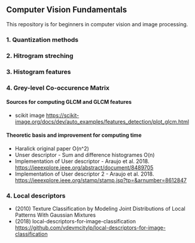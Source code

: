 ## Computer Vision Fundamentals
This repository is for beginners in computer vision and image processing. 

### 1. Quantization methods 


### 2. Hitrogram streching


### 3. Histogram features


### 4. Grey-level Co-occurence Matrix 
#### Sources for computing GLCM and GLCM features 
- scikit image https://scikit-image.org/docs/dev/auto_examples/features_detection/plot_glcm.html

#### Theoretic basis and improvement for computing time
- Haralick original paper O(n^2)
- Unser descriptor - Sum and difference histogrames O(n)
- Implementation of User descriptor - Araujo et al. 2018. https://ieeexplore.ieee.org/abstract/document/8489705
- Implementation of User descriptor 2 - Araujo et al. 2018. https://ieeexplore.ieee.org/stamp/stamp.jsp?tp=&arnumber=8612847

### 4. Local descriptors
- (2010) Texture Classification by Modeling Joint Distributions of Local Patterns With Gaussian Mixtures
- (2018) local-descriptors-for-image-classification https://github.com/vdevmcitylp/local-descriptors-for-image-classification
